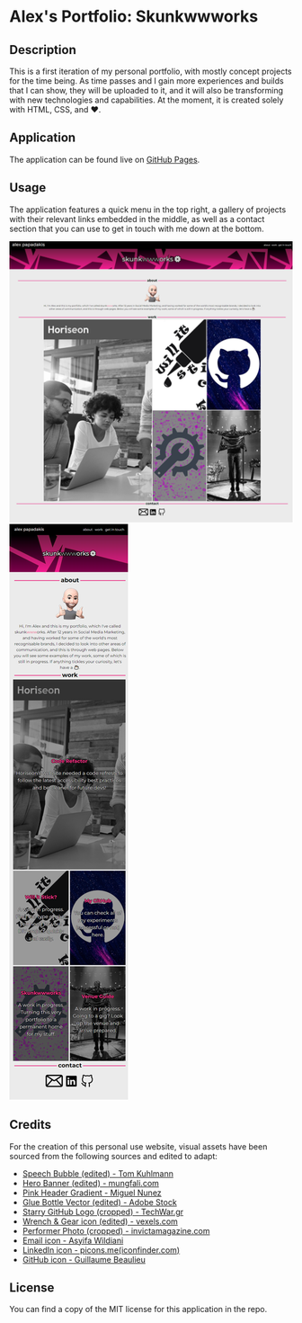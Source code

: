 # Alex's Portfolio: Skunkwwworks

## Description 

This is a first iteration of my personal portfolio, with mostly concept projects for the time being. As time passes and I gain more experiences and builds that I can show, they will be uploaded to it, and it will also be transforming with new technologies and capabilities. At the moment, it is created solely with HTML, CSS, and ❤️.

## Application

The application can be found live on [GitHub Pages](https://lxpap.github.io/Portfolio_AP).

## Usage 

The application features a quick menu in the top right, a gallery of projects with their relevant links embedded in the middle, as well as a contact section that you can use to get in touch with me down at the bottom.

![Web View](./images/Portfolio_AP_Web_view.png)
![Mobile View](./images/Portfolio_AP_mobile_view.png)

## Credits

For the creation of this personal use website, visual assets have been sourced from the following sources and edited to adapt:

* [Speech Bubble (edited) - Tom Kuhlmann](https://community.articulate.com/download/10-hand-drawn-square-speech-bubbles)
* [Hero Banner (edited) - mungfali.com](https://gr.pinterest.com/pin/475270566934872457/)
* [Pink Header Gradient - Miguel Nunez](https://medium.com/@miguelznunez/how-to-easily-add-an-image-overlay-to-your-images-with-css-e354a79f530d)
* [Glue Bottle Vector (edited) - Adobe Stock](https://stock.adobe.com/search?k=glue+bottle&asset_id=384599290)
* [Starry GitHub Logo (cropped) - TechWar.gr](https://en.techwar.gr/48308/ekatommyria-repos-tou-github-pithanotata-einai-evalota-sto-repojacking-lene-oi-erevnites/)
* [Wrench & Gear icon (edited) - vexels.com](https://www.vexels.com/png-svg/preview/157675/wrench-and-gear-icon?tap_s=576618-2da5a0)
* [Performer Photo (cropped) - invictamagazine.com](https://invictamagazine.com/live-architects-the-royal-albert-hall-21-11-2020/)
* [Email icon - Asyifa Wildiani](https://thenounproject.com/icon/email-6168165/)
* [LinkedIn icon - picons.me(iconfinder.com)](https://www.iconfinder.com/icons/104493/linkedin_icon)
* [GitHub icon - Guillaume Beaulieu](https://thenounproject.com/icon/github-4289652/)


## License

You can find a copy of the MIT license for this application in the repo.